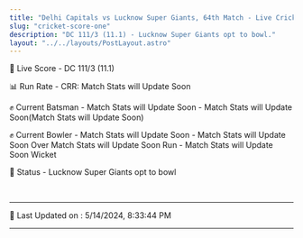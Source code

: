 ```yaml
---
title: "Delhi Capitals vs Lucknow Super Giants, 64th Match - Live Cricket Score"
slug: "cricket-score-one"
description: "DC 111/3 (11.1) - Lucknow Super Giants opt to bowl."
layout: "../../layouts/PostLayout.astro"
---
```


🔴 Live Score - DC 111/3 (11.1)  

📊 Run Rate - CRR: Match Stats will Update Soon  

✊ Current Batsman - Match Stats will Update Soon - Match Stats will Update Soon(Match Stats will Update Soon)  

✊ Current Bowler - Match Stats will Update Soon - Match Stats will Update Soon Over Match Stats will Update Soon Run - Match Stats will Update Soon Wicket  

📑 Status - Lucknow Super Giants opt to bowl

<br />

***

📝 Last Updated on : 5/14/2024, 8:33:44 PM

***

